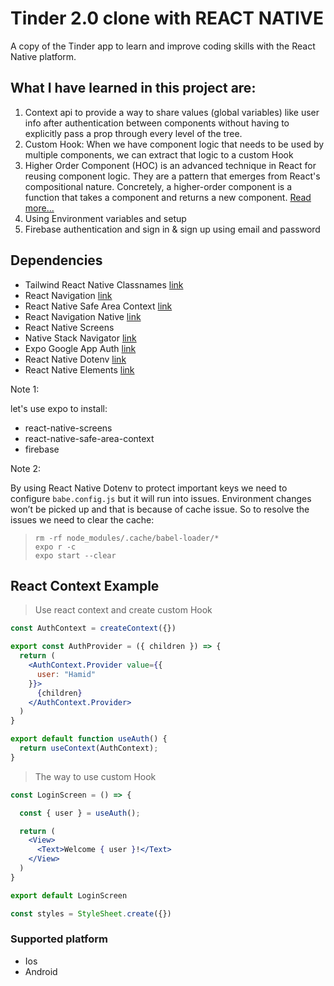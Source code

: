 # Tinder 2.0 clone with REACT NATIVE
  A copy of the Tinder app to learn and improve coding skills with the React Native platform.

## What I have learned in this project are:

  1. Context api to provide a way to share values (global variables) like user info after authentication between components without having to explicitly pass a prop through every level of the tree.
  2. Custom Hook: When we have component logic that needs to be used by multiple components, we can extract that logic to a custom Hook
  3. Higher Order Component (HOC) is an advanced technique in React for reusing component logic. They are a pattern that emerges from React's compositional nature. Concretely, a higher-order component is a function that takes a component and returns a new component. [Read more...](https://reactjs.org/docs/higher-order-components.html)
  4. Using Environment variables and setup 
  5. Firebase authentication and sign in & sign up using email and password

  ## Dependencies
  - Tailwind React Native Classnames [link](https://www.npmjs.com/package/tailwind-react-native-classnames)
  - React Navigation [link](https://reactnavigation.org/)
  - React Native Safe Area Context [link](https://reactnavigation.org/)
  - React Navigation Native [link](https://reactnavigation.org/)
  - React Native Screens
  - Native Stack Navigator [link](https://reactnavigation.org/docs/hello-react-navigation)
  - Expo Google App Auth [link](https://www.npmjs.com/package/expo-google-app-auth)
  - React Native Dotenv [link](https://www.npmjs.com/package/react-native-dotenv)
  - React Native Elements [link](https://reactnativeelements.com/docs)


Note 1: 

  let's use expo to install: 
  - react-native-screens 
  - react-native-safe-area-context
  - firebase

Note 2:

  By using React Native Dotenv to protect important keys we need to configure `babe.config.js` but it will run into issues. Environment changes won’t be picked up and that is because of cache issue. So to resolve the issues we need to clear the cache:

>     rm -rf node_modules/.cache/babel-loader/*
>     expo r -c
>     expo start --clear

## React Context Example

> Use react context and create custom Hook
```jsx
const AuthContext = createContext({})

export const AuthProvider = ({ children }) => {
  return (
    <AuthContext.Provider value={{
      user: "Hamid"
    }}>
      {children}
    </AuthContext.Provider>
  )
}

export default function useAuth() {
  return useContext(AuthContext);
}
```

> The way to use custom Hook

```jsx
const LoginScreen = () => {

  const { user } = useAuth();

  return (
    <View>
      <Text>Welcome { user }!</Text>
    </View>
  )
}

export default LoginScreen

const styles = StyleSheet.create({})
```


### Supported platform

- Ios
- Android